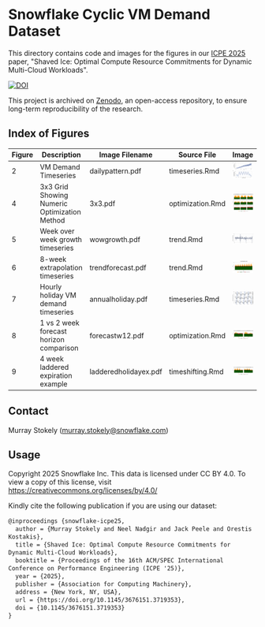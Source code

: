 # Snowflake Cyclic VM Demand Dataset

This directory contains code and images for the figures in our
[ICPE 2025](https://icpe2025.spec.org/) paper, "Shaved Ice: Optimal Compute Resource Commitments for
Dynamic Multi-Cloud Workloads".

[![DOI](https://zenodo.org/badge/DOI/10.5281/zenodo.15015992.svg)](https://doi.org/10.5281/zenodo.15015992)

This project is archived on [Zenodo](https://zenodo.org/), an open-access repository, to ensure long-term reproducibility of the research.

## Index of Figures

| Figure | Description                                  | Image Filename    | Source File      | Image                                    |
|--------|----------------------------------------------|-------------------|------------------|------------------------------------------|
| 2      | VM Demand Timeseries                         | dailypattern.pdf  | timeseries.Rmd   | <img src="dailypattern.png" width=200/>  |
| 4      | 3x3 Grid Showing Numeric Optimization Method | 3x3.pdf           | optimization.Rmd | <img src="3x3.png" width=300/>           |
| 5      | Week over week growth timeseries             | wowgrowth.pdf     | trend.Rmd        | <img src="wowgrowth.png" width=300/>     |
| 6      | 8-week extrapolation timeseries              | trendforecast.pdf | trend.Rmd        | <img src="trendforecast.png" width=300/> |
| 7      | Hourly holiday VM demand timeseries          | annualholiday.pdf | timeseries.Rmd   | <img src="annualholiday.png" width=300/> |
| 8      | 1 vs 2 week forecast horizon comparison | forecastw12.pdf | optimization.Rmd | <img src="forecastw12.png" width=300/> |
| 9      | 4 week laddered expiration example | ladderedholidayex.pdf | timeshifting.Rmd | <img src="ladderedholidayex.png" width=300/> |

## Contact

Murray Stokely (murray.stokely@snowflake.com)

## Usage

Copyright 2025 Snowflake Inc. This data is licensed under CC BY 4.0.
To view a copy of this license, visit https://creativecommons.org/licenses/by/4.0/

Kindly cite the following publication if you are using our dataset:

```
@inproceedings {snowflake-icpe25,
  author = {Murray Stokely and Neel Nadgir and Jack Peele and Orestis Kostakis},
  title = {Shaved Ice: Optimal Compute Resource Commitments for Dynamic Multi-Cloud Workloads},
  booktitle = {Proceedings of the 16th ACM/SPEC International Conference on Performance Engineering (ICPE '25)},
  year = {2025},
  publisher = {Association for Computing Machinery},
  address = {New York, NY, USA},
  url = {https://doi.org/10.1145/3676151.3719353},
  doi = {10.1145/3676151.3719353}
}
```